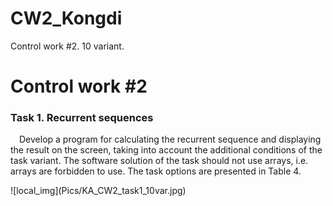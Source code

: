 # CW2_Kongdi

Control work #2. 10 variant.

<h1>Control work #2</h1>
<h3>Task 1. Recurrent sequences</h3>
<p>&emsp;Develop a program for calculating the recurrent sequence
and displaying the result on the screen, taking into account the additional conditions
of the task variant. The software solution of the task should not use
arrays, i.e. arrays are forbidden to use. The task options
are presented in Table 4.</p>
<p>![local_img](Pics/KA_CW2_task1_10var.jpg)</p>
